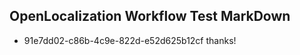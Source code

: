 ## OpenLocalization Workflow Test MarkDown

* 91e7dd02-c86b-4c9e-822d-e52d625b12cf 
thanks!



<!--HONumber=Feb16_HO3-->
